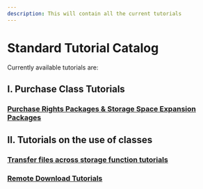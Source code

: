 ```yaml
---
description: This will contain all the current tutorials
---
```


# Standard Tutorial Catalog

Currently available tutorials are:

## I. Purchase Class Tutorials

### [Purchase Rights Packages & Storage Space Expansion Packages](purchase-rights-packages-and-storage-space-expansion-packages.md)

## II. Tutorials on the use of classes

### [Transfer files across storage function tutorials](transfer-files-across-storage-function-tutorials.md)

### [Remote Download Tutorials](remote-download-tutorials.md)

